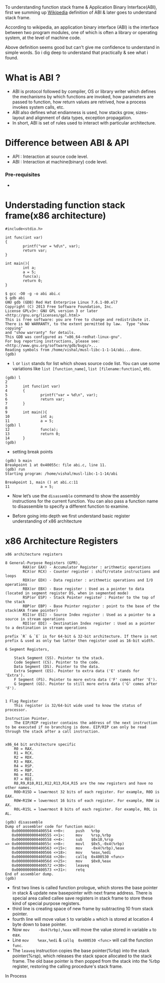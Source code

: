 To understanding function stack frame & Application Binary Interface(ABI), first we summing up [Wikipedia](https://en.wikipedia.org/wiki/Application_binary_interface) definition of ABI & later goes to understand stack frame. 

According to wikipedia, an application binary interface (ABI) is the interface between two program modules, one of which is often a library or operating system, at the level of machine code.

Above definition seems good but can't give me confidence to understand in simple words. So i dig deep to understand that practically & see what i found.

# What is ABI ?
- ABI is protocol followed by compiler, OS or library writer which defines the mechanisms by which functions are invoked, how parameters are passed to function, how return values are retrived, how a process invokes system calls, etc.
- ABI also defines what endianness is used, how stacks grow, sizes-layout and alignment of data types, exception propagation.
- In short, ABI is set of rules used to interact with particular architecture.

# Difference between ABI & API

- API : Interaction at source code level.
- ABI : Interaction at machine(binary) code level.

### Pre-requisites

- 

# Understading function stack frame(x86 architecture)

```
#include<stdio.h>

int func(int var)
{
        printf("var = %d\n", var);
        return var;
}

int main(){
        int a;
        a = 5;
        func(a);
        return 0;
}
```

```
$ gcc -O0 -g -o abi abi.c
$ gdb abi
GNU gdb (GDB) Red Hat Enterprise Linux 7.6.1-80.el7
Copyright (C) 2013 Free Software Foundation, Inc.
License GPLv3+: GNU GPL version 3 or later <http://gnu.org/licenses/gpl.html>
This is free software: you are free to change and redistribute it.
There is NO WARRANTY, to the extent permitted by law.  Type "show copying"
and "show warranty" for details.
This GDB was configured as "x86_64-redhat-linux-gnu".
For bug reporting instructions, please see:
<http://www.gnu.org/software/gdb/bugs/>...
Reading symbols from /home/vishal/musl-libc-1-1-14/abi...done.
(gdb) 
```

- `l` or `list` stands for list which shows source code list. You can use some variations like `list [function_name]`, `list [filename:function]`, etc.
```
(gdb) l
2
3       int func(int var)
4       {
5               printf("var = %d\n", var);
6               return var;
7       }
8
9       int main(){
10              int a;
11              a = 5;
(gdb) l
12              func(a);
13              return 0;
14      }
(gdb)
```

- setting break points

```
(gdb) b main
Breakpoint 1 at 0x40055c: file abi.c, line 11.
(gdb) run
Starting program: /home/vishal/musl-libc-1-1-14/abi

Breakpoint 1, main () at abi.c:11
11              a = 5;
```

- Now let’s use the `disassemble` command to show the assembly instructions for the current function. You can also pass a function name to disassemble to specify a different function to examine.

- Before going into depth we first understand basic register understanding of x86 architecture


# x86 Architecture Registers

```
x86 architecture registers

8 General-Purpose Registers (GPR), 
        RAX(or EAX) - Accumulator Register : arithmetic operations
        RCX(or RCX) - Counter register : shift/rotate instructions and loops
        RDX(or EDX) - Data register : arithmetic operations and I/O operations
        RBX(or EBX) - Base register : Used as a pointer to data (located in segment register DS, when in segmented mode)
        RSP(or ESP) - Stack Pointer register : Pointer to the top of the stack
        RBP(or EBP) - Base Pointer register : point to the base of the stack(AKA frame pointer)
        RSI(or ESI) - Source Index register : Used as a pointer to a source in stream operations
        RDI(or EDI) - Destination Index register : Used as a pointer to a destination in stream operations

prefix `R` & `E` is for 64-bit & 32-bit architecture. If there is not prefix & used as only two latter then register used as 16-bit width.

6 Segment Registers, 

    Stack Segment (SS). Pointer to the stack.
    Code Segment (CS). Pointer to the code.
    Data Segment (DS). Pointer to the data.
    Extra Segment (ES). Pointer to extra data ('E' stands for 'Extra').
    F Segment (FS). Pointer to more extra data ('F' comes after 'E').
    G Segment (GS). Pointer to still more extra data ('G' comes after 'F').


1 Flag Register 
	This register is 32/64-bit wide used to know the status of processor.

Instruction Pointer. 
	The EIP/RIP register contains the address of the next instruction to be executed if no branching is done. EIP/RIP can only be read through the stack after a call instruction.


x86_64 bit architecture specific 
    R0 = RAX.
    R1 = RCX.
    R2 = RDX.
    R3 = RBX.
    R4 = RSP.
    R5 = RBP.
    R6 = RSI.
    R7 = RDI.
    R8,R9,R10,R11,R12,R13,R14,R15 are the new registers and have no other names.
    R0D~R15D = lowermost 32 bits of each register. For example, R0D is EAX.
    R0W~R15W = lowermost 16 bits of each register. For example, R0W is AX.
    R0L~R15L = lowermost 8 bits of each register. For example, R0L is AL.

```


```
(gdb) disassemble
Dump of assembler code for function main:
   0x0000000000400554 <+0>:     push   %rbp
   0x0000000000400555 <+1>:     mov    %rsp,%rbp
   0x0000000000400558 <+4>:     sub    $0x10,%rsp
=> 0x000000000040055c <+8>:     movl   $0x5,-0x4(%rbp)
   0x0000000000400563 <+15>:    mov    -0x4(%rbp),%eax
   0x0000000000400566 <+18>:    mov    %eax,%edi
   0x0000000000400568 <+20>:    callq  0x400530 <func>
   0x000000000040056d <+25>:    mov    $0x0,%eax
   0x0000000000400572 <+30>:    leaveq
   0x0000000000400573 <+31>:    retq
End of assembler dump.
(gdb)
```

- first two lines is called function prologue, which stores the base pointer in stack & update new basepointer with next frame address. There is special area called callee save registers in stack frame to store these kind of special purpose registers.
- third line is creating space of new frame by subtracting 10 from stack pointer.
- fourth line will move value `5` to variable `a` which is stored at location 4 byte down to base pointer.
- Now `mov    -0x4(%rbp),%eax` will move the value stored in variable `a` to eax.
- Line `mov    %eax,%edi` & `callq  0x400530 <func>` will call the function `func`.
- The `leaveq` instruction copies the base pointer(%rbp) into the stack pointer(%rsp), which releases the stack space allocated to the stack frame. The old base pointer is then popped from the stack into the %rbp register, restoring the calling procedure's stack frame.


In Process
